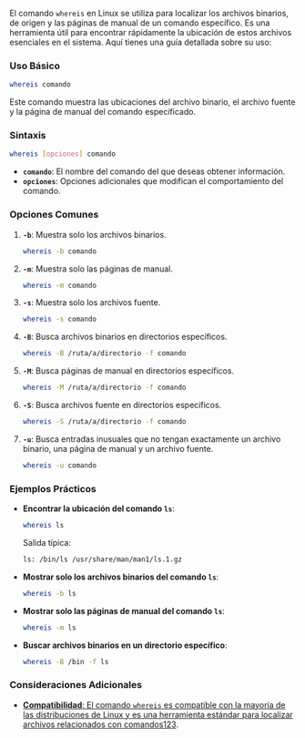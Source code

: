 El comando `whereis` en Linux se utiliza para localizar los archivos binarios, de origen y las páginas de manual de un comando específico. Es una herramienta útil para encontrar rápidamente la ubicación de estos archivos esenciales en el sistema. Aquí tienes una guía detallada sobre su uso:

### **Uso Básico**

```bash
whereis comando
```

Este comando muestra las ubicaciones del archivo binario, el archivo fuente y la página de manual del comando especificado.

### **Sintaxis**

```bash
whereis [opciones] comando
```

- **`comando`**: El nombre del comando del que deseas obtener información.
- **`opciones`**: Opciones adicionales que modifican el comportamiento del comando.

### **Opciones Comunes**

1. **`-b`**: Muestra solo los archivos binarios.
    
    ```bash
    whereis -b comando
    ```
    
2. **`-m`**: Muestra solo las páginas de manual.
    
    ```bash
    whereis -m comando
    ```
    
3. **`-s`**: Muestra solo los archivos fuente.
    
    ```bash
    whereis -s comando
    ```
    
4. **`-B`**: Busca archivos binarios en directorios específicos.
    
    ```bash
    whereis -B /ruta/a/directorio -f comando
    ```
    
5. **`-M`**: Busca páginas de manual en directorios específicos.
    
    ```bash
    whereis -M /ruta/a/directorio -f comando
    ```
    
6. **`-S`**: Busca archivos fuente en directorios específicos.
    
    ```bash
    whereis -S /ruta/a/directorio -f comando
    ```
    
7. **`-u`**: Busca entradas inusuales que no tengan exactamente un archivo binario, una página de manual y un archivo fuente.
    
    ```bash
    whereis -u comando
    ```
    

### **Ejemplos Prácticos**

- **Encontrar la ubicación del comando `ls`**:
    
    ```bash
    whereis ls
    ```
    
    Salida típica:
    
    ```bash
    ls: /bin/ls /usr/share/man/man1/ls.1.gz
    ```
    
- **Mostrar solo los archivos binarios del comando `ls`**:
    
    ```bash
    whereis -b ls
    ```
    
- **Mostrar solo las páginas de manual del comando `ls`**:
    
    ```bash
    whereis -m ls
    ```
    
- **Buscar archivos binarios en un directorio específico**:
    
    ```bash
    whereis -B /bin -f ls
    ```
    

### **Consideraciones Adicionales**

- [**Compatibilidad**: El comando `whereis` es compatible con la mayoría de las distribuciones de Linux y es una herramienta estándar para localizar archivos relacionados con comandos](https://phoenixnap.com/kb/whereis-command-linux)[1](https://phoenixnap.com/kb/whereis-command-linux)[2](https://linuxize.com/post/whereis-command-in-linux/)[3](https://bing.com/search?q=comando+whereis+de+linux).